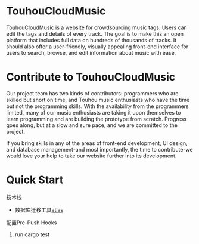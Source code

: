 # TouhouCloudMusic
TouhouCloudMusic is a website for crowdsourcing music tags. Users can edit the tags and details of every track. The goal is to make this an open platform that includes full data on hundreds of thousands of tracks. It should also offer a user-friendly, visually appealing front-end interface for users to search, browse, and edit information about music with ease.

# Contribute to TouhouCloudMusic
Our project team has two kinds of contributors: programmers who are skilled but short on time, and Touhou music enthusiasts who have the time but not the programming skills. With the availability from the programmers limited, many of our music enthusiasts are taking it upon themselves to learn programming and are building the prototype from scratch. Progress goes along, but at a slow and sure pace, and we are committed to the project.

If you bring skills in any of the areas of front-end development, UI design, and database management-and most importantly, the time to contribute-we would love your help to take our website further into its development.



# Quick Start
技术栈

- 数据库迁移工具[atlas](https://atlasgo.io/)


配置Pre-Push Hooks
1. run cargo test 
